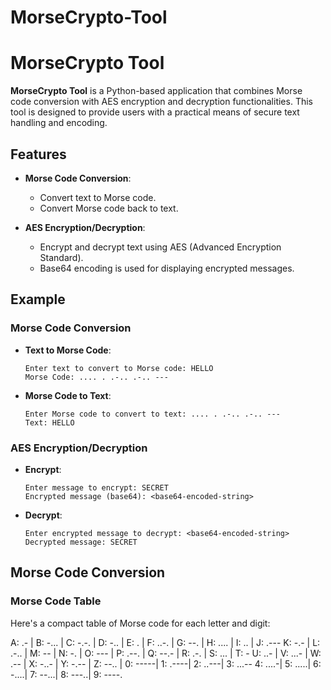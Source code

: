 # MorseCrypto-Tool

# MorseCrypto Tool

**MorseCrypto Tool** is a Python-based application that combines Morse code conversion with AES encryption and decryption functionalities. This tool is designed to provide users with a practical means of secure text handling and encoding.

## Features

- **Morse Code Conversion**:
  - Convert text to Morse code.
  - Convert Morse code back to text.

- **AES Encryption/Decryption**:
  - Encrypt and decrypt text using AES (Advanced Encryption Standard).
  - Base64 encoding is used for displaying encrypted messages.


## Example

### Morse Code Conversion

- **Text to Morse Code**:
    ```
    Enter text to convert to Morse code: HELLO
    Morse Code: .... . .-.. .-.. ---
    ```

- **Morse Code to Text**:
    ```
    Enter Morse code to convert to text: .... . .-.. .-.. ---
    Text: HELLO
    ```

### AES Encryption/Decryption

- **Encrypt**:
    ```
    Enter message to encrypt: SECRET
    Encrypted message (base64): <base64-encoded-string>
    ```

- **Decrypt**:
    ```
    Enter encrypted message to decrypt: <base64-encoded-string>
    Decrypted message: SECRET
    ```

## Morse Code Conversion

### Morse Code Table

Here's a compact table of Morse code for each letter and digit:

A: .- | B: -... | C: -.-. | D: -.. | E: . | F: ..-. | G: --. | H: .... | I: .. | J: .---
K: -.- | L: .-.. | M: -- | N: -. | O: --- | P: .--. | Q: --.- | R: .-. | S: ... | T: -
U: ..- | V: ...- | W: .-- | X: -..- | Y: -.-- | Z: --.. | 0: -----| 1: .----| 2: ..---| 3: ...--
4: ....-| 5: .....| 6: -....| 7: --...| 8: ---..| 9: ----.
